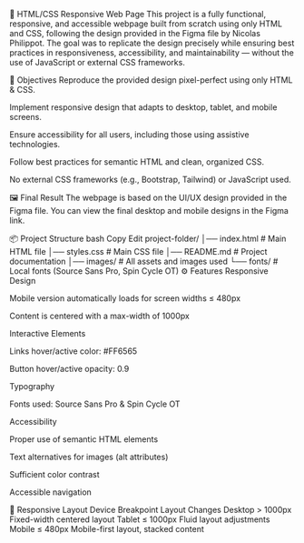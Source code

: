 📄 HTML/CSS Responsive Web Page
This project is a fully functional, responsive, and accessible webpage built from scratch using only HTML and CSS, following the design provided in the Figma file by Nicolas Philippot.
The goal was to replicate the design precisely while ensuring best practices in responsiveness, accessibility, and maintainability — without the use of JavaScript or external CSS frameworks.

🎯 Objectives
Reproduce the provided design pixel-perfect using only HTML & CSS.

Implement responsive design that adapts to desktop, tablet, and mobile screens.

Ensure accessibility for all users, including those using assistive technologies.

Follow best practices for semantic HTML and clean, organized CSS.

No external CSS frameworks (e.g., Bootstrap, Tailwind) or JavaScript used.

🖼️ Final Result
The webpage is based on the UI/UX design provided in the Figma file.
You can view the final desktop and mobile designs in the Figma link.

📦 Project Structure
bash
Copy
Edit
project-folder/
│── index.html          # Main HTML file
│── styles.css          # Main CSS file
│── README.md           # Project documentation
│── images/             # All assets and images used
└── fonts/              # Local fonts (Source Sans Pro, Spin Cycle OT)
⚙️ Features
Responsive Design

Mobile version automatically loads for screen widths ≤ 480px

Content is centered with a max-width of 1000px

Interactive Elements

Links hover/active color: #FF6565

Button hover/active opacity: 0.9

Typography

Fonts used: Source Sans Pro & Spin Cycle OT

Accessibility

Proper use of semantic HTML elements

Text alternatives for images (alt attributes)

Sufficient color contrast

Accessible navigation

📐 Responsive Layout
Device	Breakpoint	Layout Changes
Desktop	> 1000px	Fixed-width centered layout
Tablet	≤ 1000px	Fluid layout adjustments
Mobile	≤ 480px	Mobile-first layout, stacked content